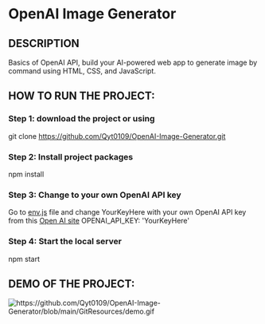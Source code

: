 # OpenAI Image Generator

## DESCRIPTION
Basics of OpenAI API, build your AI-powered web app to generate image by command using HTML, CSS, and JavaScript.

## HOW TO RUN THE PROJECT:
### Step 1: download the project or using
git clone https://github.com/Qyt0109/OpenAI-Image-Generator.git
### Step 2: Install project packages
npm install
### Step 3: Change to your own OpenAI API key
Go to <a href="https://github.com/Qyt0109/OpenAI-Image-Generator/blob/main/env.js">env.js</a> file and change YourKeyHere with your own OpenAI API key from this <a href="https://platform.openai.com/account/api-keys">Open AI site</a>
OPENAI_API_KEY: 'YourKeyHere'
### Step 4: Start the local server
npm start

## DEMO OF THE PROJECT:
<img src="https://github.com/Qyt0109/OpenAI-Image-Generator/blob/main/GitResources/demo.gif" alt="https://github.com/Qyt0109/OpenAI-Image-Generator/blob/main/GitResources/demo.gif">
